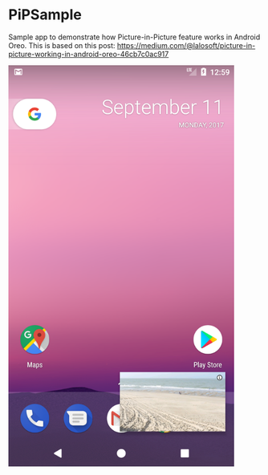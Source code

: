 # PiPSample
Sample app to demonstrate how Picture-in-Picture feature works in Android Oreo. This is based on this post: https://medium.com/@lalosoft/picture-in-picture-working-in-android-oreo-46cb7c0ac917

<img src="pip.png" height="800">
